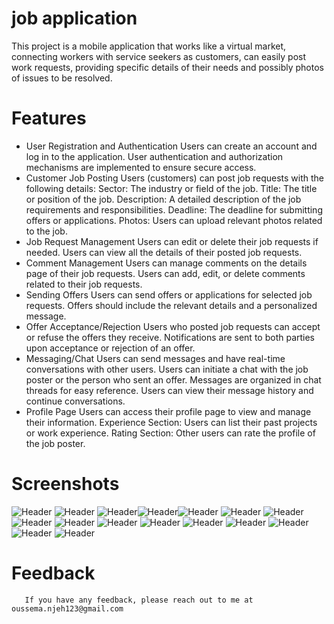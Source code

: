 # job application

This project is a mobile application that works like a
virtual market, connecting workers with service seekers
as customers, can easily post work requests, providing specific details
of their needs and possibly photos of issues to be resolved.

# Features

   * User Registration and Authentication
        Users can create an account and log in to the application.
        User authentication and authorization mechanisms are implemented to ensure secure access.
   * Customer Job Posting
        Users (customers) can post job requests with the following details:
        Sector: The industry or field of the job.
        Title: The title or position of the job.
        Description: A detailed description of the job requirements and responsibilities.
        Deadline: The deadline for submitting offers or applications.
        Photos: Users can upload relevant photos related to the job.
   * Job Request Management
        Users can edit or delete their job requests if needed.
        Users can view all the details of their posted job requests.
   * Comment Management
        Users can manage comments on the details page of their job requests.
        Users can add, edit, or delete comments related to their job requests.
   * Sending Offers
        Users can send offers or applications for selected job requests.
        Offers should include the relevant details and a personalized message.
   * Offer Acceptance/Rejection
        Users who posted job requests can accept or refuse the offers they receive.
        Notifications are sent to both parties upon acceptance or rejection of an offer.
   * Messaging/Chat
        Users can send messages and have real-time conversations with other users.
        Users can initiate a chat with the job poster or the person who sent an offer.
        Messages are organized in chat threads for easy reference.
        Users can view their message history and continue conversations.
   * Profile Page
        Users can access their profile page to view and manage their information.
        Experience Section:
        Users can list their past projects or work experience.
        Rating Section:
        Other users can rate the profile of the job poster.
# Screenshots
![Header](./sign_up.png)
![Header](./login.png)
![Header](./acceuil.png)![Header](./acc2.png)![Header](./search_job.png)
![Header](./add.png)
![Header](./detail.png)
![Header](./comments.png)
![Header](./editcomm.png)
![Header](./deposer_offre.png)
![Header](./visitor.png)
![Header](./experience_visitor.png)
![Header](./profile.png)
![Header](./edit_profile.png)
![Header](./mesdemande.png)
![Header](./offre.png)
















# Feedback
       If you have any feedback, please reach out to me at oussema.njeh123@gmail.com





